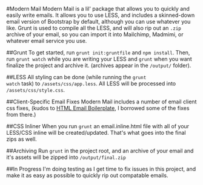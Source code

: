 #Modern Mail
Modern Mail is a lil' package that allows you to quickly and easily write emails. It allows you to use LESS, and includes a skinned-down email version of Bootstrap by default, although you can use whatever you like. Grunt is used to compile all the LESS, and will also rip out an <code>.zip</code> archive of your email, so you can import it into Mailchimp, Madmimi, or whatever email service you use.

##Grunt
To get started, run <code>grunt init:gruntfile</code> and <code>npm install</code>. Then, run <code>grunt watch</code> while you are writing your LESS and <code>grunt</code> when you want finalize the project and archive it. (archives appear in the <code>/output/</code> folder).

##LESS
All styling can be done (while running the <code>grunt watch</code> task) to <code>/assets/css/app.less</code>. All LESS will be processed into <code>/assets/css/style.css</code>.

##Client-Specific Email Fixes
Modern Mail includes a number of email client css fixes, (kudos to [HTML Email Boilerplate](http://htmlemailboilerplate.com/), I borrowed some of the fixes from there.)

##CSS Inliner
When you run <code>grunt</code> an email.inline.html file with all of your LESS/CSS inline will be created/updated. That's what goes into the final zips as well.

##Archiving
Run <code>grunt</code> in the project root, and an archive of your email and it's assets will be zipped into <code>/output/final.zip</code>

##In Progress
I'm doing testing as I get time to fix issues in this project, and make it as easy as possible to quickly rip out compatable emails.
